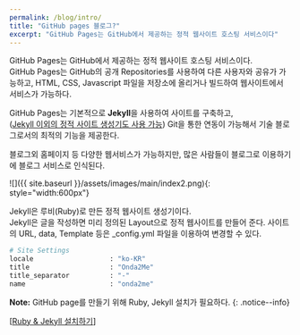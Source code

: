 ```yaml
---
permalink: /blog/intro/
title: "GitHub pages 블로그?"
excerpt: "GitHub Pages는 GitHub에서 제공하는 정적 웹사이트 호스팅 서비스이다"
---
```


GitHub Pages는 GitHub에서 제공하는 정적 웹사이트 호스팅 서비스이다.  
GitHub Pages는 GitHub의 공개 Repositories를 사용하여 다른 사용자와 공유가 가능하고,
HTML, CSS, Javascript 파일을 저장소에 올리거나 빌드하여 웹사이트에서 서비스가 가능하다.

GitHub Pages는 기본적으로 **Jekyll**을 사용하여 사이트를 구축하고,  
([Jekyll 이외의 정적 사이트 생성기도 사용 가능](https://docs.github.com/en/pages/getting-started-with-github-pages/about-github-pages))
Git을 통한 연동이 가능해서 기술 블로그로서의 최적의 기능을 제공한다.

블로그외 홈페이지 등 다양한 웹서비스가 가능하지만, 많은 사람들이 블로그로 이용하기에 블로그 서비스로 인식된다.

![]({{ site.baseurl }}/assets/images/main/index2.png){: style="width:600px"}

Jekyll은 루비(Ruby)로 만든 정적 웹사이트 생성기이다.  
Jekyll은 글을 작성하면 미리 정의된 Layout으로 정적 웹사이트를 만들어 준다. 사이트의 URL, data, Template 등은 _config.yml 파일을 이용하여 변경할 수 있다.


```bash
# Site Settings
locale                   : "ko-KR"
title                    : "Onda2Me"
title_separator          : "-"
name                     : "onda2me"
```


**Note:** GitHub page를 만들기 위해 Ruby, Jekyll 설치가 필요하다.
{: .notice--info}

[[Ruby & Jekyll 설치하기](/blog/setting/)]